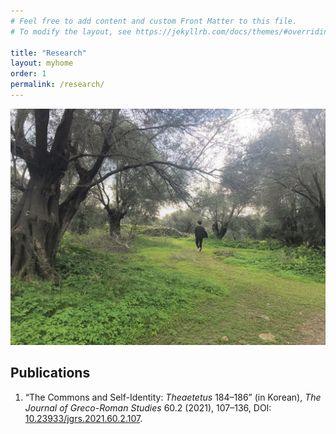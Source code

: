 ```yaml
---
# Feel free to add content and custom Front Matter to this file.
# To modify the layout, see https://jekyllrb.com/docs/themes/#overriding-theme-defaults

title: "Research"
layout: myhome
order: 1
permalink: /research/
---
```


![Way](/IMG_1464.JPG)

## Publications
 1. “The Commons and Self-Identity: _Theaetetus_ 184–186” (in Korean), _The Journal of Greco-Roman Studies_ 60.2 (2021), 107–136,
DOI: [10.23933/jgrs.2021.60.2.107](https://doi.org/10.23933/jgrs.2021.60.2.107).
